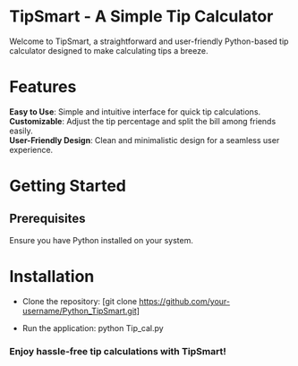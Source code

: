 # TipSmart - A Simple Tip Calculator
Welcome to TipSmart, a straightforward and user-friendly Python-based tip calculator designed to make calculating tips a breeze.

# Features
**Easy to Use**: Simple and intuitive interface for quick tip calculations.<br>
**Customizable**: Adjust the tip percentage and split the bill among friends easily.<br>
**User-Friendly Design**: Clean and minimalistic design for a seamless user experience.<br>

# Getting Started
## Prerequisites
Ensure you have Python installed on your system.

# Installation
- Clone the repository:
  [git clone https://github.com/your-username/Python_TipSmart.git]

- Run the application:
  python Tip_cal.py

### Enjoy hassle-free tip calculations with TipSmart!
